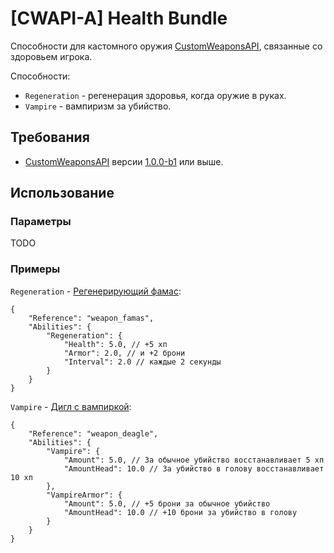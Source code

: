 # [CWAPI-A] Health Bundle

Способности для кастомного оружия [CustomWeaponsAPI](https://github.com/AmxxModularEcosystem/CustomWeaponsAPI), связанные со здоровьем игрока.

Способности:
- `Regeneration` - регенерация здоровья, когда оружие в руках.
- `Vampire` - вампиризм за убийство.

## Требования

- [CustomWeaponsAPI](https://github.com/AmxxModularEcosystem/CustomWeaponsAPI) версии [1.0.0-b1](https://github.com/AmxxModularEcosystem/CustomWeaponsAPI/releases/tag/1.0.0-b1) или выше.

## Использование

### Параметры

TODO

### Примеры

`Regeneration` - [Регенерирующий фамас](./amxmodx/configs/plugins/CustomWeaponsAPI/Weapons/!Examples/HealthBundle/RegenerationFamas.json):
```jsonc
{
    "Reference": "weapon_famas",
    "Abilities": {
        "Regeneration": {
            "Health": 5.0, // +5 хп
            "Armor": 2.0, // и +2 брони
            "Interval": 2.0 // каждые 2 секунды
        }
    }
}
```

`Vampire` - [Дигл с вампиркой](./amxmodx/configs/plugins/CustomWeaponsAPI/Weapons/!Examples/HealthBundle/VampireDeagle.json):
```jsonc
{
    "Reference": "weapon_deagle",
    "Abilities": {
        "Vampire": {
            "Amount": 5.0, // За обычное убийство восстанавливает 5 хп
            "AmountHead": 10.0 // За убийство в голову восстанавливает 10 хп
        },
        "VampireArmor": {
            "Amount": 5.0, // +5 брони за обычное убийство
            "AmountHead": 10.0 // +10 брони за убийство в голову
        }
    }
}
```
